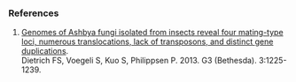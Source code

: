 ### References

1.  [Genomes of Ashbya fungi isolated from insects reveal four
    mating-type loci, numerous translocations, lack of transposons, and
    distinct gene
    duplications](http://europepmc.org/abstract/MED/23749448).\
    Dietrich FS, Voegeli S, Kuo S, Philippsen P. 2013. G3 (Bethesda).
    3:1225-1239.

